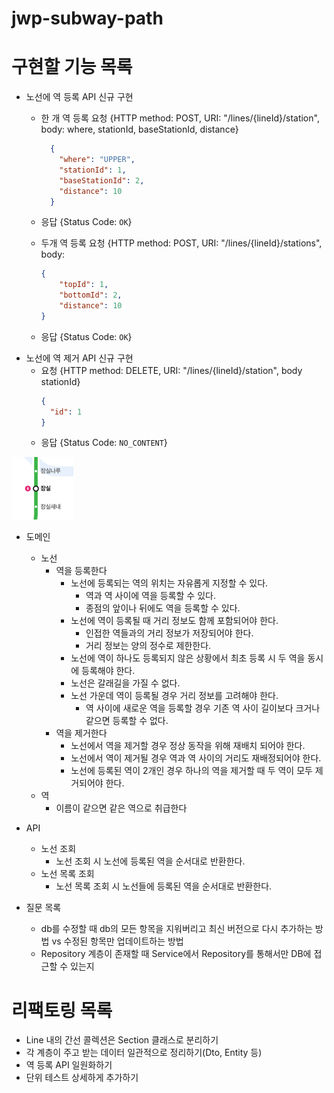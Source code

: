 # jwp-subway-path

# 구현할 기능 목록

- 노선에 역 등록 API 신규 구현
    - 한 개 역 등록 요청 {HTTP method: POST, URI: "/lines/{lineId}/station", body: where, stationId, baseStationId, distance}
      ```json
        {
          "where": "UPPER",
          "stationId": 1,
          "baseStationId": 2,
          "distance": 10
        }
        ```
    - 응답 {Status Code: `OK`}
      
    - 두개 역 등록 요청 {HTTP method: POST, URI: "/lines/{lineId}/stations", body: 
        ```json
        {
            "topId": 1,
            "bottomId": 2,
            "distance": 10
        }
        ```

    - 응답 {Status Code: `OK`}
- 노선에 역 제거 API 신규 구현
    - 요청 {HTTP method: DELETE, URI: "/lines/{lineId}/station", body stationId}
        ```json
        {
          "id": 1
        }
        ```
    - 응답 {Status Code: `NO_CONTENT`}

![img.png](잠실인근노선.png)

- 도메인
    - 노선
        - 역을 등록한다
            - 노선에 등록되는 역의 위치는 자유롭게 지정할 수 있다.
                - 역과 역 사이에 역을 등록할 수 있다.
                - 종점의 앞이나 뒤에도 역을 등록할 수 있다.
            - 노선에 역이 등록될 때 거리 정보도 함께 포함되어야 한다.
                - 인접한 역들과의 거리 정보가 저장되어야 한다.
                - 거리 정보는 양의 정수로 제한한다.
            - 노선에 역이 하나도 등록되지 않은 상황에서 최초 등록 시 두 역을 동시에 등록해야 한다.
            - 노선은 갈래길을 가질 수 없다.
            - 노선 가운데 역이 등록될 경우 거리 정보를 고려해야 한다.
              - 역 사이에 새로운 역을 등록할 경우 기존 역 사이 길이보다 크거나 같으면 등록할 수 없다.
        - 역을 제거한다
            - 노선에서 역을 제거할 경우 정상 동작을 위해 재배치 되어야 한다.
            - 노선에서 역이 제거될 경우 역과 역 사이의 거리도 재배정되어야 한다.
            - 노선에 등록된 역이 2개인 경우 하나의 역을 제거할 때 두 역이 모두 제거되어야 한다.
    - 역
      - 이름이 같으면 같은 역으로 취급한다

- API
  - 노선 조회
    - 노선 조회 시 노선에 등록된 역을 순서대로 반환한다.
  - 노선 목록 조회
    - 노선 목록 조회 시 노선들에 등록된 역을 순서대로 반환한다.

- 질문 목록
  - db를 수정할 때 db의 모든 항목을 지워버리고 최신 버전으로 다시 추가하는 방법 vs 수정된 항목만 업데이트하는 방법
  - Repository 계층이 존재할 때 Service에서 Repository를 통해서만 DB에 접근할 수 있는지


# 리팩토링 목록
- Line 내의 간선 콜렉션은 Section 클래스로 분리하기
- 각 계층이 주고 받는 데이터 일관적으로 정리하기(Dto, Entity 등)
- 역 등록 API 일원화하기
- 단위 테스트 상세하게 추가하기